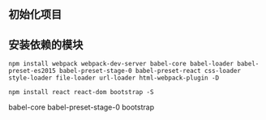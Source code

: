 ## 初始化项目

## 安装依赖的模块
```
npm install webpack webpack-dev-server babel-core babel-loader babel-preset-es2015 babel-preset-stage-0 babel-preset-react css-loader style-loader file-loader url-loader html-webpack-plugin -D

npm install react react-dom bootstrap -S
```

babel-core babel-preset-stage-0 bootstrap